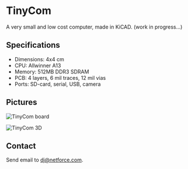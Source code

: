 # TinyCom

A very small and low cost computer, made in KiCAD.
(work in progress...)

## Specifications

- Dimensions: 4x4 cm
- CPU: Allwinner A13
- Memory: 512MB DDR3 SDRAM
- PCB: 4 layers, 6 mil traces, 12 mil vias
- Ports: SD-card, serial, USB, camera

## Pictures

![TinyCom board](https://raw.githubusercontent.com/nfco/tinycom/master/cpu/tinycom_board.png)

![TinyCom 3D](https://raw.githubusercontent.com/nfco/tinycom/master/img/tinycom-cpu.png)

## Contact

Send email to dj@netforce.com.
